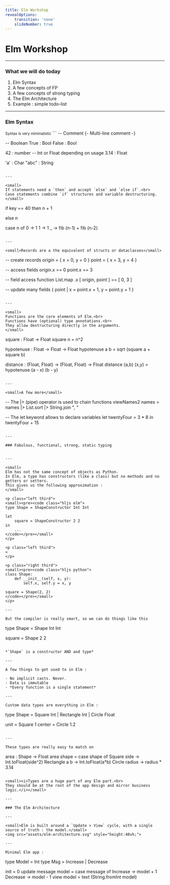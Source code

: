 ```yaml
---
title: Elm Workshop
revealOptions:
    transition: 'none'
    slideNumber: true
---
```

<link rel="stylesheet" href="https://use.fontawesome.com/releases/v5.0.13/css/all.css" integrity="sha384-DNOHZ68U8hZfKXOrtjWvjxusGo9WQnrNx2sqG0tfsghAvtVlRW3tvkXWZh58N9jp" crossorigin="anonymous">
<h1>Elm Workshop</h1>

---

### What we will do today

1. Elm Syntax
2. A few concepts of FP
3. A few concepts of strong typing
4. The Elm Architecture
5. Example : simple todo-list

---

### Elm Syntax

<small>
Syntax is very minimalistic
</small>
```
-- Comment
{-
Multi-line comment
-}

-- Boolean
True  : Bool
False : Bool

42    : number  -- Int or Float depending on usage
3.14  : Float

'a'   : Char
"abc" : String
```

---

<small>
If statements need a `then` and accept `else` and `else if`.<br>
Case statements combine `if` structures and variable destructuring.
</small>

```
if key == 40 then
    n + 1

else
    n

case n of
  0 -> 1
  1 -> 1
  _ -> fib (n-1) + fib (n-2)
```

---

<small>Records are a the equivalent of structs or dataclasses</small>

```
-- create records
origin = { x = 0, y = 0 }
point = { x = 3, y = 4 }

-- access fields
origin.x == 0
point.x == 3

-- field access function
List.map .x [ origin, point ] == [ 0, 3 ]

-- update many fields
{ point | x = point.x + 1, y = point.y + 1 }
```

---

<small>
Functions are the core elements of Elm.<br>
Functions have (optional) type annotations.<br>
They allow destructuring directly in the arguments.
</small>
```
square : Float -> Float
square n =
  n^2

hypotenuse : Float -> Float -> Float
hypotenuse a b =
  sqrt (square a + square b)

distance : (Float, Float) -> (Float, Float) -> Float
distance (a,b) (x,y) =
  hypotenuse (a - x) (b - y)
```

---

<small>A few more</small>

```
-- The |> (pipe) operator is used to chain functions
viewNames2 names =
  names
    |> List.sort
    |> String.join ", "

-- The let keyword allows to declare variables
let
  twentyFour =
    3 * 8
in
twentyFour + 15
```

---

### Fabulous, functional, strong, static typing


---

<small>
Elm has not the same concept of objects as Python.
In Elm, a type has constructors (like a class) but no methods and no getters or setters.
This gives us the following approximation :
</small>

<p class="left third">
<small><pre><code class="hljs elm">
type Shape = ShapeConstructor Int Int

let
    square = ShapeConstructor 2 2
in
    ...
</code></pre></small>
</p>

<p class="left third">
≈
</p>

<p class="right third">
<small><pre><code class="hljs python">
class Shape:
    def __init__(self, x, y):
        self.x, self.y = x, y

square = Shape(2, 2)
</code></pre></small>
</p>

---

But the compiler is really smart, so we can do things like this
```
type Shape = Shape Int Int

square = Shape 2 2
```

*`Shape` is a constructor AND and type*

---

A few things to get used to in Elm :

- No implicit casts. Never.
- Data is immutable
- *Every function is a single statement*

---

Custom data types are everything in Elm :
```
type Shape = Square Int | Rectangle Int | Circle Float

unit = Square 1
center = Circle 1.2
```

---

These types are really easy to match on
```
area : Shape -> Float
area shape =
    case shape of
        Square side -> Int.toFloat(side^2)
        Rectangle a b -> Int.toFloat(a*b)
        Circle radius -> radius * 3.14
```

<small><i>Types are a huge part of any Elm part.<br>
They should be at the root of the app design and mirror business logic.</i></small>

---

### The Elm Architecture

---

<small>Elm is built around a `Update > View` cycle, with a single source of truth : the model.</small>
<img src="assets/elm-architecture.svg" style="height:40vh;">

---

Minimal Elm app :
```
type Model = Int
type Msg = Increase | Decrease

init = 0
update message model =
    case message of
        Increase -> model + 1
        Decrease -> model - 1
view model =
    text (String.fromInt model)
```


